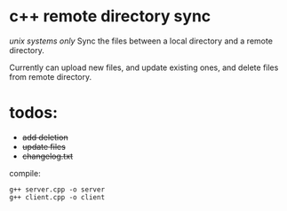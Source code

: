 ﻿# c++ remote directory sync
 *unix systems only*
Sync the files between a local directory and a remote directory.

Currently can upload new files, and update existing ones, and delete files from remote directory.


# todos: 
- ~~add deletion~~
- ~~update files~~
- ~~changelog.txt~~

compile:
```
g++ server.cpp -o server
g++ client.cpp -o client
```

